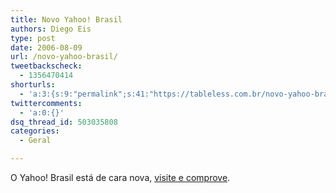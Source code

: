 ```yaml
---
title: Novo Yahoo! Brasil
authors: Diego Eis
type: post
date: 2006-08-09
url: /novo-yahoo-brasil/
tweetbackscheck:
  - 1356470414
shorturls:
  - 'a:3:{s:9:"permalink";s:41:"https://tableless.com.br/novo-yahoo-brasil";s:7:"tinyurl";s:26:"https://tinyurl.com/44j7jcc";s:4:"isgd";s:19:"https://is.gd/Pg2eus";}'
twittercomments:
  - 'a:0:{}'
dsq_thread_id: 503035808
categories:
  - Geral

---
```

O Yahoo! Brasil está de cara nova, [visite e comprove][1].

 [1]: https://br.yahoo.com/